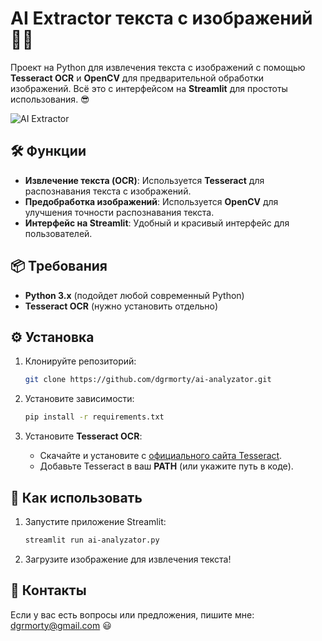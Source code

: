 # **AI Extractor текста с изображений** 🧠📸

Проект на Python для извлечения текста с изображений с помощью **Tesseract OCR** и **OpenCV** для предварительной обработки изображений. Всё это с интерфейсом на **Streamlit** для простоты использования. 😎

![AI Extractor](https://img.ashampoo.com/images/products/10106/icon.png)

## 🛠 **Функции**
- **Извлечение текста (OCR)**: Используется **Tesseract** для распознавания текста с изображений.
- **Предобработка изображений**: Используется **OpenCV** для улучшения точности распознавания текста.
- **Интерфейс на Streamlit**: Удобный и красивый интерфейс для пользователей.

## 📦 **Требования**
- **Python 3.x** (подойдет любой современный Python)
- **Tesseract OCR** (нужно установить отдельно)

## ⚙️ **Установка**
1. Клонируйте репозиторий:
    ```bash
    git clone https://github.com/dgrmorty/ai-analyzator.git
    ```

2. Установите зависимости:
    ```bash
    pip install -r requirements.txt
    ```

3. Установите **Tesseract OCR**:
    - Скачайте и установите с [официального сайта Tesseract](https://github.com/tesseract-ocr/tesseract).
    - Добавьте Tesseract в ваш **PATH** (или укажите путь в коде).

## 🚀 **Как использовать**
1. Запустите приложение Streamlit:
    ```bash
    streamlit run ai-analyzator.py
    ```

2. Загрузите изображение для извлечения текста!


## 📱 **Контакты**
Если у вас есть вопросы или предложения, пишите мне: [dgrmorty@gmail.com](mailto:dgrmorty@gmail.com) 😃
